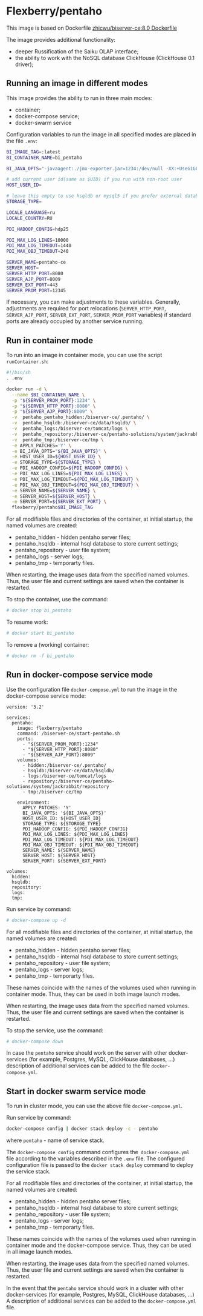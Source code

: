 # Flexberry/pentaho

This image is based on Dockerfile  [zhicwu/biserver-ce:8.0 Dockerfile](https://hub.docker.com/r/zhicwu/biserver-ce/)

The image provides additional functionality:
- deeper Russification of the Saiku OLAP interface;
- the ability to work with the NoSQL database ClickHouse (ClickHouse 0.1 driver);


## Running an image in different modes

This image provides the ability to run in three main modes:
- container;
- docker-compose service;
- docker-swarm service

Configuration variables to run the image in all specified modes are placed in the file `.env`:
```sh
BI_IMAGE_TAG=:latest
BI_CONTAINER_NAME=bi_pentaho

BI_JAVA_OPTS="-javaagent:./jmx-exporter.jar=1234:/dev/null -XX:+UseG1GC -XX:+UseStringDeduplication -Xms4096m -Xmx4096m -XX:+AlwaysPreTouch -XX:+ScavengeBeforeFullGC -XX:+DisableExplicitGC -XX:+PreserveFramePointer -Djava.security.egd=file:/dev/./urandom -Djava.awt.headless=true -Dpentaho.karaf.root.copy.dest.folder=../../tmp/osgi/karaf -Dpentaho.karaf.root.transient=false -XX:ErrorFile=../logs/jvm_error.log -verbose:gc -Xloggc:../logs/gc.log -XX:+PrintGCDetails -XX:+PrintGCTimeStamps -XX:+PrintGCDateStamps -XX:+PrintHeapAtGC -XX:+PrintAdaptiveSizePolicy -XX:+PrintStringDeduplicationStatistics -XX:+PrintTenuringDistribution -XX:+UseGCLogFileRotation -XX:NumberOfGCLogFiles=2 -XX:GCLogFileSize=64M -XX:OnOutOfMemoryError=/usr/bin/oom_killer -Dsun.rmi.dgc.client.gcInterval=3600000 -Dsun.rmi.dgc.server.gcInterval=3600000 -Dfile.encoding=utf8 -DDI_HOME=\"$DI_HOME\""

# add current user id(same as $UID) if you run with non-root user
HOST_USER_ID=

# leave this empty to use hsqldb or mysql5 if you prefer external database
STORAGE_TYPE=

LOCALE_LANGUAGE=ru
LOCALE_COUNTRY=RU

PDI_HADOOP_CONFIG=hdp25

PDI_MAX_LOG_LINES=10000
PDI_MAX_LOG_TIMEOUT=1440
PDI_MAX_OBJ_TIMEOUT=240

SERVER_NAME=pentaho-ce
SERVER_HOST=
SERVER_HTTP_PORT=8080
SERVER_AJP_PORT=8009
SERVER_EXT_PORT=443
SERVER_PROM_PORT=12345

```
If necessary, you can make adjustments to these variables.
Generally, adjustments are required for port relocations
(`SERVER_HTTP_PORT`,
`SERVER_AJP_PORT`,
`SERVER_EXT_PORT`,
`SERVER_PROM_PORT` variables)
if standard ports are already occupied by another service running.


## Run in container mode

To run into an image in container mode, you can use the script `runContainer.sh`:
```sh
#!/bin/sh
. .env

docker run -d \
  --name $BI_CONTAINER_NAME \
  -p "${SERVER_PROM_PORT}:1234" \
  -p "${SERVER_HTTP_PORT}:8080" \
  -p "${SERVER_AJP_PORT}:8009" \
  -v  pentaho_pentaho_hidden:/biserver-ce/.pentaho/ \
  -v  pentaho_hsqldb:/biserver-ce/data/hsqldb/ \
  -v  pentaho_logs:/biserver-ce/tomcat/logs \
  -v  pentaho_repository:/biserver-ce/pentaho-solutions/system/jackrabbit/repository \
  -v  pentaho_tmp:/biserver-ce/tmp \
  -e APPLY_PATCHES='Y' \
  -e BI_JAVA_OPTS="${BI_JAVA_OPTS}" \
  -e HOST_USER_ID=${HOST_USER_ID} \
  -e STORAGE_TYPE=${STORAGE_TYPE} \
  -e PDI_HADOOP_CONFIG=${PDI_HADOOP_CONFIG} \
  -e PDI_MAX_LOG_LINES=${PDI_MAX_LOG_LINES} \
  -e PDI_MAX_LOG_TIMEOUT=${PDI_MAX_LOG_TIMEOUT} \
  -e PDI_MAX_OBJ_TIMEOUT=${PDI_MAX_OBJ_TIMEOUT} \
  -e SERVER_NAME=${SERVER_NAME} \
  -e SERVER_HOST=${SERVER_HOST} \
  -e SERVER_PORT=${SERVER_EXT_PORT} \
  flexberry/pentaho$BI_IMAGE_TAG
```

For all modifiable files and directories of the container, at initial startup, the named volumes are created:
- pentaho_hidden - hidden pentaho server files;
- pentaho_hsqldb - internal hsql database to store current settings;
- pentaho_repository - user file system;
- pentaho_logs - server logs;
- pentaho_tmp - temporarty files.

When restarting, the image uses data from the specified named volumes.
Thus, the user file and current settings are saved when the container is restarted.

To stop the container, use the command:
```sh
# docker stop bi_pentaho

```
To resume work:

```sh
# docker start bi_pentaho

```
To remove a (working) container:
```sh
# docker rm -f bi_pentaho

```


## Run in docker-compose service mode

Use the configuration file `docker-compose.yml` to run the image in the docker-compose service mode:
```
version: '3.2'

services:
  pentaho:
    image: flexberry/pentaho
    command: /biserver-ce/start-pentaho.sh
    ports:
      - "${SERVER_PROM_PORT}:1234"
      - "${SERVER_HTTP_PORT}:8080"
      - "${SERVER_AJP_PORT}:8009"
    volumes:
      - hidden:/biserver-ce/.pentaho/
      - hsqldb:/biserver-ce/data/hsqldb/
      - logs:/biserver-ce/tomcat/logs
      - repository:/biserver-ce/pentaho-solutions/system/jackrabbit/repository
      - tmp:/biserver-ce/tmp

    environment:
      APPLY_PATCHES: 'Y'
      BI_JAVA_OPTS: '${BI_JAVA_OPTS}'
      HOST_USER_ID: ${HOST_USER_ID}
      STORAGE_TYPE: ${STORAGE_TYPE}
      PDI_HADOOP_CONFIG: ${PDI_HADOOP_CONFIG}
      PDI_MAX_LOG_LINES: ${PDI_MAX_LOG_LINES}
      PDI_MAX_LOG_TIMEOUT: ${PDI_MAX_LOG_TIMEOUT}
      PDI_MAX_OBJ_TIMEOUT: ${PDI_MAX_OBJ_TIMEOUT}
      SERVER_NAME: ${SERVER_NAME}
      SERVER_HOST: ${SERVER_HOST}
      SERVER_PORT: ${SERVER_EXT_PORT}

volumes:
  hidden:
  hsqldb:
  repository:
  logs:
  tmp:
```

Run service by command:
```sh
# docker-compose up -d
```

For all modifiable files and directories of the container, at initial startup, the named volumes are created:
- pentaho_hidden - hidden pentaho server files;
- pentaho_hsqldb - internal hsql database to store current settings;
- pentaho_repository - user file system;
- pentaho_logs - server logs;
- pentaho_tmp - temporarty files.

These names coincide with the names of the volumes used when running in container mode.
Thus, they can be used in both image launch modes.

When restarting, the image uses data from the specified named volumes.
Thus, the user file and current settings are saved when the container is restarted.

To stop the service, use the command:
```sh
# docker-compose down
```

In case the `pentaho` service should work on the server with other docker-services (for example, Postgres, MySQL, ClickHouse databases, ...)
description of additional services can be added to the file `docker-compose.yml`.


## Start in docker swarm service mode

To run in cluster mode, you can use the above file `docker-compose.yml`.

Run service by command:
```sh
docker-compose config | docker stack deploy -c - pentaho
```
where `pentaho` - name of service stack.

The `docker-compose config` command configures the` docker-compose.yml` file according to the variables described in the `.env` file.
The configured configuration file is passed to the `docker stack deploy` command to deploy the service stack.

For all modifiable files and directories of the container, at initial startup, the named volumes are created:
- pentaho_hidden - hidden pentaho server files;
- pentaho_hsqldb - internal hsql database to store current settings;
- pentaho_repository - user file system;
- pentaho_logs - server logs;
- pentaho_tmp - temporarty files.

These names coincide with the names of the volumes used when running in container mode and the docker-compose service.
Thus, they can be used in all image launch modes.

When restarting, the image uses data from the specified named volumes.
Thus, the user file and current settings are saved when the container is restarted.

In the event that the `pentaho` service should work in a cluster with other docker-services (for example, Postgres, MySQL, ClickHouse databases, ...)
A description of additional services can be added to the `docker-compose.yml` file.


